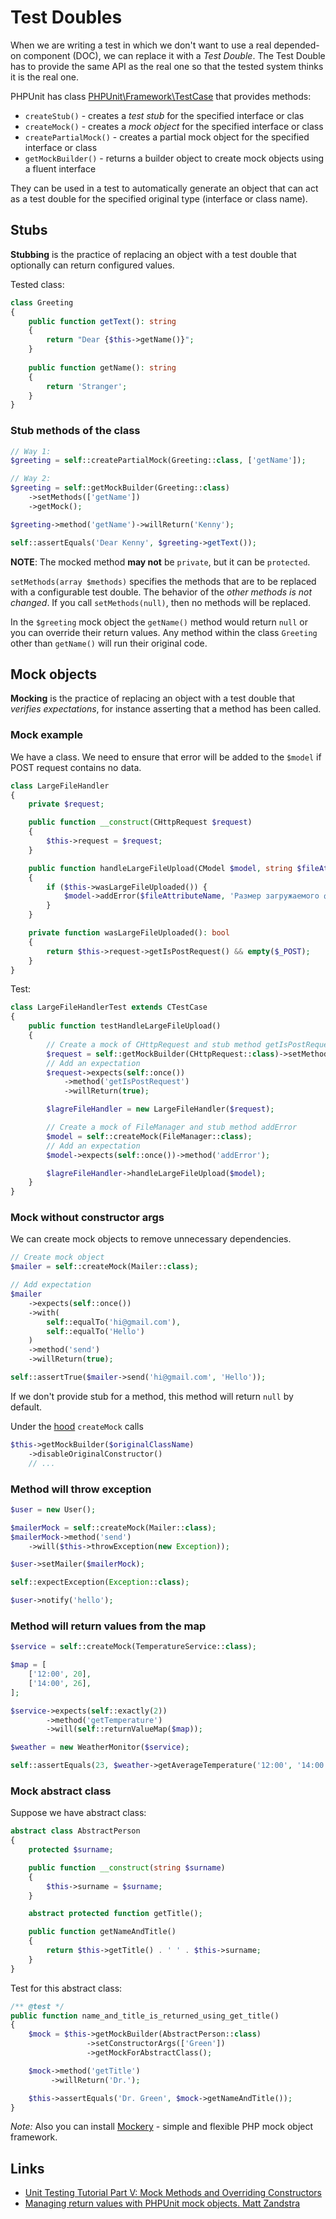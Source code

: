 # Test Doubles

When we are writing a test in which we don't want to use a real depended-on component (DOC), we can replace it with a *Test Double*. 
The Test Double has to provide the same API as the real one so that the tested system thinks it is the real one.

PHPUnit has class [PHPUnit\Framework\TestCase](https://github.com/sebastianbergmann/phpunit/blob/main/src/Framework/TestCase.php) that provides methods: 

- `createStub()` - creates a *test stub* for the specified interface or clas
- `createMock()` - creates a *mock object* for the specified interface or class
- `createPartialMock()` - creates a partial mock object for the specified interface or class
- `getMockBuilder()` - returns a builder object to create mock objects using a fluent interface

They can be used in a test to automatically generate an object that can act as a test double for the specified original type (interface or class name).

## Stubs

**Stubbing** is the practice of replacing an object with a test double that optionally can return configured values.

Tested class:

```php
class Greeting
{
    public function getText(): string
    {
        return "Dear {$this->getName()}";
    }
    
    public function getName(): string
    {
        return 'Stranger';
    }
}
```

### Stub methods of the class

```php
// Way 1:
$greeting = self::createPartialMock(Greeting::class, ['getName']);

// Way 2:
$greeting = self::getMockBuilder(Greeting::class)
    ->setMethods(['getName'])
    ->getMock();

$greeting->method('getName')->willReturn('Kenny');

self::assertEquals('Dear Kenny', $greeting->getText());
```

**NOTE**: The mocked method **may not** be `private`, but it can be `protected`.

`setMethods(array $methods)` specifies the methods that are to be replaced with a configurable test double. 
The behavior of the *other methods is not changed*. If you call `setMethods(null)`, then no methods will be replaced.

In the `$greeting` mock object the `getName()` method would return `null` or you can override their return values. 
Any method within the class `Greeting` other than `getName()` will run their original code.

## Mock objects

**Mocking** is the practice of replacing an object with a test double that *verifies expectations*, 
for instance asserting that a method has been called.

### Mock example

We have a class. We need to ensure that error will be added to the `$model` if POST request contains no data.

```php
class LargeFileHandler
{
    private $request;

    public function __construct(CHttpRequest $request)
    {
        $this->request = $request;
    }

    public function handleLargeFileUpload(CModel $model, string $fileAttributeName = 'file'): void
    {
        if ($this->wasLargeFileUploaded()) {
            $model->addError($fileAttributeName, 'Размер загружаемого файла должен быть не более 15 Мб');
        }
    }

    private function wasLargeFileUploaded(): bool
    {
        return $this->request->getIsPostRequest() && empty($_POST);
    }
}
```

Test:

```php
class LargeFileHandlerTest extends CTestCase
{
    public function testHandleLargeFileUpload()
    {
        // Create a mock of CHttpRequest and stub method getIsPostRequest
        $request = self::getMockBuilder(CHttpRequest::class)->setMethods(['getIsPostRequest'])->getMock();
        // Add an expectation
        $request->expects(self::once())
            ->method('getIsPostRequest')
            ->willReturn(true);

        $lagreFileHandler = new LargeFileHandler($request);

        // Create a mock of FileManager and stub method addError
        $model = self::createMock(FileManager::class);
        // Add an expectation
        $model->expects(self::once())->method('addError');

        $lagreFileHandler->handleLargeFileUpload($model);
    }
}
```

### Mock without constructor args

We can create mock objects to remove unnecessary dependencies.

```php
// Create mock object
$mailer = self::createMock(Mailer::class);

// Add expectation
$mailer
    ->expects(self::once())
    ->with(
        self::equalTo('hi@gmail.com'),
        self::equalTo('Hello')
    )
    ->method('send')
    ->willReturn(true);

self::assertTrue($mailer->send('hi@gmail.com', 'Hello'));
```

If we don't provide stub for a method, this method will return `null` by default.

Under the [hood](https://github.com/sebastianbergmann/phpunit/blob/main/src/Framework/TestCase.php) `createMock` calls 
```php
$this->getMockBuilder($originalClassName)
    ->disableOriginalConstructor()
    // ...
```

### Method will throw exception

```php
$user = new User();

$mailerMock = self::createMock(Mailer::class);
$mailerMock->method('send')
    ->will($this->throwException(new Exception));

$user->setMailer($mailerMock);

self::expectException(Exception::class);

$user->notify('hello');
```

### Method will return values from the map

```php
$service = self::createMock(TemperatureService::class);

$map = [
    ['12:00', 20],
    ['14:00', 26],
];

$service->expects(self::exactly(2))
        ->method('getTemperature')
        ->will(self::returnValueMap($map));

$weather = new WeatherMonitor($service);

self::assertEquals(23, $weather->getAverageTemperature('12:00', '14:00'));
```

### Mock abstract class

Suppose we have abstract class:

```php
abstract class AbstractPerson
{
    protected $surname;

    public function __construct(string $surname)
    {
        $this->surname = $surname;
    }

    abstract protected function getTitle();

    public function getNameAndTitle()
    {
        return $this->getTitle() . ' ' . $this->surname;
    }
}
```

Test for this abstract class:

```php
/** @test */
public function name_and_title_is_returned_using_get_title()
{
    $mock = $this->getMockBuilder(AbstractPerson::class)
                 ->setConstructorArgs(['Green'])
                 ->getMockForAbstractClass();

    $mock->method('getTitle')
         ->willReturn('Dr.');          

    $this->assertEquals('Dr. Green', $mock->getNameAndTitle());
}
```

*Note:* Also you can install [Mockery](https://github.com/mockery/mockery) - simple and flexible PHP mock object framework. 

## Links

- [Unit Testing Tutorial Part V: Mock Methods and Overriding Constructors](https://jtreminio.com/blog/unit-testing-tutorial-part-v-mock-methods-and-overriding-constructors/)
- [Managing return values with PHPUnit mock objects. Matt Zandstra](https://getinstance.com/return-values-phpunit-mock-objects/)

